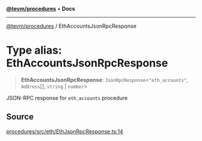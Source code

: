 [**@tevm/procedures**](../README.md) • **Docs**

***

[@tevm/procedures](../globals.md) / EthAccountsJsonRpcResponse

# Type alias: EthAccountsJsonRpcResponse

> **EthAccountsJsonRpcResponse**: `JsonRpcResponse`\<`"eth_accounts"`, `Address`[], `string` \| `number`\>

JSON-RPC response for `eth_accounts` procedure

## Source

[procedures/src/eth/EthJsonRpcResponse.ts:14](https://github.com/evmts/tevm-monorepo/blob/main/packages/procedures/src/eth/EthJsonRpcResponse.ts#L14)
